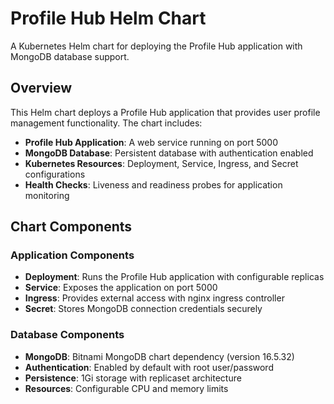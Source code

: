 # Profile Hub Helm Chart

A Kubernetes Helm chart for deploying the Profile Hub application with MongoDB database support.

## Overview

This Helm chart deploys a Profile Hub application that provides user profile management functionality. The chart includes:

- **Profile Hub Application**: A web service running on port 5000
- **MongoDB Database**: Persistent database with authentication enabled
- **Kubernetes Resources**: Deployment, Service, Ingress, and Secret configurations
- **Health Checks**: Liveness and readiness probes for application monitoring

## Chart Components

### Application Components
- **Deployment**: Runs the Profile Hub application with configurable replicas
- **Service**: Exposes the application on port 5000
- **Ingress**: Provides external access with nginx ingress controller
- **Secret**: Stores MongoDB connection credentials securely

### Database Components
- **MongoDB**: Bitnami MongoDB chart dependency (version 16.5.32)
- **Authentication**: Enabled by default with root user/password
- **Persistence**: 1Gi storage with replicaset architecture
- **Resources**: Configurable CPU and memory limits